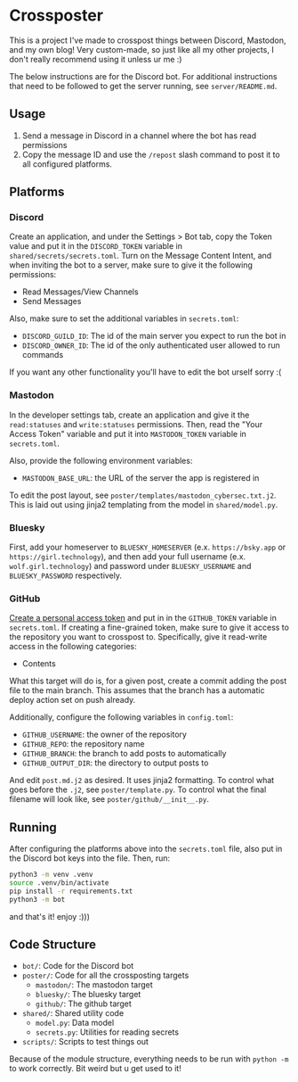 # Crossposter

This is a project I've made to crosspost things between Discord, Mastodon, and
my own blog! Very custom-made, so just like all my other projects, I don't
really recommend using it unless ur me :)

The below instructions are for the Discord bot. For additional instructions
that need to be followed to get the server running, see `server/README.md`.

## Usage

1. Send a message in Discord in a channel where the bot has read permissions
2. Copy the message ID and use the `/repost` slash command to post it to all
   configured platforms.

## Platforms

### Discord

Create an application, and under the Settings > Bot tab, copy the Token value
and put it in the `DISCORD_TOKEN` variable in `shared/secrets/secrets.toml`.
Turn on the Message Content Intent, and when inviting the bot to a server, make
sure to give it the following permissions:

- Read Messages/View Channels
- Send Messages

Also, make sure to set the additional variables in `secrets.toml`:

- `DISCORD_GUILD_ID`: The id of the main server you expect to run the bot in
- `DISCORD_OWNER_ID`: The id of the only authenticated user allowed to run
  commands

If you want any other functionality you'll have to edit the bot urself sorry :(

### Mastodon

In the developer settings tab, create an application and give it the
`read:statuses` and `write:statuses` permissions. Then, read the "Your Access
Token" variable and put it into `MASTODON_TOKEN` variable in `secrets.toml`.

Also, provide the following environment variables:

- `MASTODON_BASE_URL`: the URL of the server the app is registered in

To edit the post layout, see `poster/templates/mastodon_cybersec.txt.j2`. This
is laid out using jinja2 templating from the model in `shared/model.py`.

### Bluesky

First, add your homeserver to `BLUESKY_HOMESERVER` (e.x. `https://bsky.app` or
`https://girl.technology`), and then add your full username (e.x.
`wolf.girl.technology`) and password under `BLUESKY_USERNAME` and
`BLUESKY_PASSWORD` respectively.

### GitHub

[Create a personal access token](https://docs.github.com/en/authentication/keeping-your-account-and-data-secure/managing-your-personal-access-tokens)
and put in in the `GITHUB_TOKEN` variable in `secrets.toml`. If creating a
fine-grained token, make sure to give it access to the repository you want to
crosspost to. Specifically, give it read-write access in the following
categories:

- Contents

What this target will do is, for a given post, create a commit adding the post
file to the main branch. This assumes that the branch has a automatic deploy
action set on push already.

Additionally, configure the following variables in `config.toml`:

- `GITHUB_USERNAME`: the owner of the repository
- `GITHUB_REPO`: the repository name
- `GITHUB_BRANCH`: the branch to add posts to automatically
- `GITHUB_OUTPUT_DIR`: the directory to output posts to

And edit `post.md.j2` as desired. It uses jinja2 formatting. To
control what goes before the `.j2`, see `poster/template.py`. To control
what the final filename will look like, see `poster/github/__init__.py`.

## Running

After configuring the platforms above into the `secrets.toml` file, also put in
the Discord bot keys into the file. Then, run:

```zsh
python3 -m venv .venv
source .venv/bin/activate
pip install -r requirements.txt
python3 -m bot
```

and that's it! enjoy :)))

## Code Structure

- `bot/`: Code for the Discord bot
- `poster/`: Code for all the crossposting targets
  - `mastodon/`: The mastodon target
  - `bluesky/`: The bluesky target
  - `github/`: The github target
- `shared/`: Shared utility code
  - `model.py`: Data model
  - `secrets.py`: Utilities for reading secrets
- `scripts/`: Scripts to test things out

Because of the module structure, everything needs to be run with `python -m` to
work correctly. Bit weird but u get used to it!

